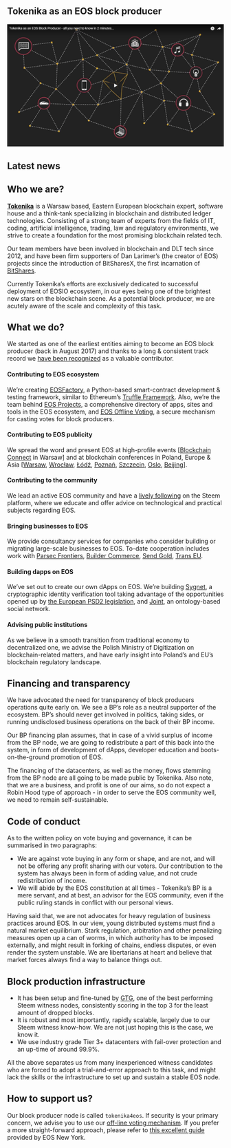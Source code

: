 ## Tokenika as an EOS block producer

![video](video.png)

## Latest news

## Who we are?

[**Tokenika**](https://tokenika.io/) is a Warsaw based, Eastern European blockchain expert, software house and a think-tank specializing in blockchain and distributed ledger technologies. Consisting of a strong team of experts from the fields of IT, coding, artificial intelligence, trading, law and regulatory environments, we strive to create a foundation for the most promising blockchain related tech. 

Our team members have been involved in blockchain and DLT tech since 2012, and have been firm supporters of Dan Larimer’s (the creator of EOS) projects since the introduction of BitSharesX, the first incarnation of [BitShares](https://bitshares.org/).

Currently Tokenika’s efforts are exclusively dedicated to successful deployment of EOSIO ecosystem, in our eyes being one of the brightest new stars on the blockchain scene. As a potential block producer, we are acutely aware of the scale and complexity of this task.

## What we do?

We started as one of the earliest entities aiming to become an EOS block producer (back in August 2017) and thanks to a long & consistent track record we [have been recognized](https://steemit.com/eos/@eosnewyork/your-vote-matters-5-examples-of-good-block-producers) as a valuable contributor.

#### Contributing to EOS ecosystem

We’re creating [EOSFactory](https://github.com/tokenika/eosfactory), a Python-based smart-contract development & testing framework, similar to Ethereum’s [Truffle Framework](http://truffleframework.com/). Also, we’re the team behind [EOS Projects](https://eosprojects.org/), a comprehensive directory of apps, sites and tools in the EOS ecosystem, and [EOS Offline Voting](https://github.com/tokenika/secure-bp-voting), a secure mechanism for casting votes for block producers.

#### Contributing to EOS publicity

We spread the word and present EOS at high-profile events [[Blockchain Connect](http://connectwarsaw.org/) in Warsaw] and at blockchain conferences in Poland, Europe & Asia [[Warsaw](https://www.facebook.com/events/903326303125907/), [Wrocław](https://www.meetup.com/pl-pl/wroclaw-blockchain-meetup/events/246349912/?eventid=246349912), [Łódź](https://www.facebook.com/events/160585741214328/), [Poznań](https://www.facebook.com/events/873585539479089/), [Szczecin](https://www.meetup.com/pl-pl/szczecin-blockchain-meetup/events/247984199/), [Oslo](https://steemit.com/eos/@bitspace/bitspace-hosts-scandinavia-s-first-ever-eos-meetup-in-oslo-norway), [Beijing](https://medium.com/@oraclechain/2018-global-eos-developer-conference-9db444ec2cd7)].

#### Contributing to the community

We lead an active EOS community and have a [lively following](https://steemit.com/@tokenika) on the Steem platform, where we educate and offer advice on technological and practical subjects regarding EOS.

#### Bringing businesses to EOS

We provide consultancy services for companies who consider building or migrating large-scale businesses to EOS. To-date cooperation includes work with [Parsec Frontiers](http://parsecfrontiers.com/), [Builder Commerce](http://buildercommerce.com/), [Send Gold](http://sendgold.com/), [Trans EU](https://www.trans.eu/en/).

#### Building dapps on EOS

We’ve set out to create our own dApps on EOS. We’re building [Sygnet](http://sygnet.eu/), a cryptographic identity verification tool taking advantage of the opportunities opened up by [the European PSD2 legislation](https://www.evry.com/en/news/articles/psd2-the-directive-that-will-change-banking-as-we-know-it/), and [Joint](https://mail.google.com/mail/u/0/?api_endpoint=), an ontology-based social network.

#### Advising public institutions

As we believe in a smooth transition from traditional economy to decentralized one, we advise the Polish Ministry of Digitization on blockchain-related matters, and have early insight into Poland’s and EU’s blockchain regulatory landscape.

## Financing and transparency

We have advocated the need for transparency of block producers operations quite early on. We see a BP’s role as a neutral supporter of the ecosystem. BP’s should never get involved in politics, taking sides, or running undisclosed business operations on the back of their BP income.

Our BP financing plan assumes, that in case of a vivid surplus of income from the BP node, we are going to redistribute a part of this back into the system, in form of development of dApps, developer education and boots-on-the-ground promotion of EOS.

The financing of the datacenters, as well as the money, flows stemming from the BP node are all going to be made public by Tokenika. Also note, that we are a business, and profit is one of our aims, so do not expect a Robin Hood type of approach - in order to serve the EOS community well, we need to remain self-sustainable.

## Code of conduct

As to the written policy on vote buying and governance, it can be summarised in two paragraphs:

- We are against vote buying in any form or shape, and are not, and will not be offering any profit sharing with our voters. Our contribution to the system has always been in form of adding value, and not crude redistribution of income.
- We will abide by the EOS constitution at all times - Tokenika’s BP is a mere servant, and at best, an advisor for the EOS community, even if the public ruling stands in conflict with our personal views.

Having said that, we are not advocates for heavy regulation of business practices around EOS. In our view, young distributed systems must find a natural market equilibrium. Stark regulation, arbitration and other penalizing measures open up a can of worms, in which authority has to be imposed externally, and might result in forking of chains, endless disputes, or even render the system unstable. We are libertarians at heart and believe that market forces always find a way to balance things out.

## Block production infrastructure

- It has been setup and fine-tuned by [GTG](https://steemit.com/@gtg), one of the best performing Steem witness nodes, consistently scoring in the top 3 for the least amount of dropped blocks.
- It is robust and most importantly, rapidly scalable, largely due to our Steem witness know-how. We are not just hoping this is the case, we know it.
- We use industry grade Tier 3+ datacenters with fail-over protection and an up-time of around 99.9%.

All the above separates us from many inexperienced witness candidates who are forced to adopt a trial-and-error approach to this task, and might lack the skills or the infrastructure to set up and sustain a stable EOS node.

## How to support us?

Our block producer node is called `tokenika4eos`. If security is your primary concern, we advise you to use our [off-line voting mechanism](https://github.com/tokenika/secure-bp-voting). If you prefer a more straight-forward approach, please refer to [this excellent guide](https://steemit.com/eos/@eosnewyork/the-eos-mainnet-launch-survival-guide-how-to-avoid-scams) provided by EOS New York.